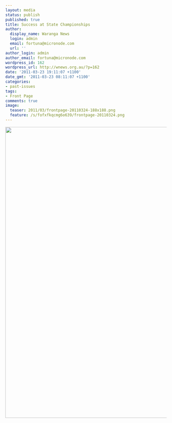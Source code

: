 ```yaml
---
layout: media
status: publish
published: true
title: Success at State Championships
author:
  display_name: Waranga News
  login: admin
  email: fortuna@micronode.com
  url: ''
author_login: admin
author_email: fortuna@micronode.com
wordpress_id: 162
wordpress_url: http://wnews.org.au/?p=162
date: '2011-03-23 19:11:07 +1100'
date_gmt: '2011-03-23 08:11:07 +1100'
categories:
- past-issues
tags:
- Front Page
comments: true
image:
  teaser: 2011/03/frontpage-20110324-188x188.png
  feature: /s/fofxfkqcmg6o639/frontpage-20110324.png
---
```


<a href="{{ site.url }}/images/2011/03/frontpage-20110324.pdf"><img class="aligncenter size-full wp-image-159" title="Front Page 24 March 2011" src="{{ site.url }}/images/2011/03/frontpage-20110324.png" alt="" width="624" height="907" /></a>
